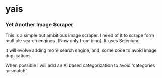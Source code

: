 # yais
### Yet Another Image Scraper

This is a simple but ambitious image scraper. I need of it to scrape form multiple search engines. (Now only from bing). It uses Selenium. 

It will evolve adding more search engine, and, some code to avoid image duplications.

When possible I will add an AI based categorization to avoid 'categories mismatch'. 


